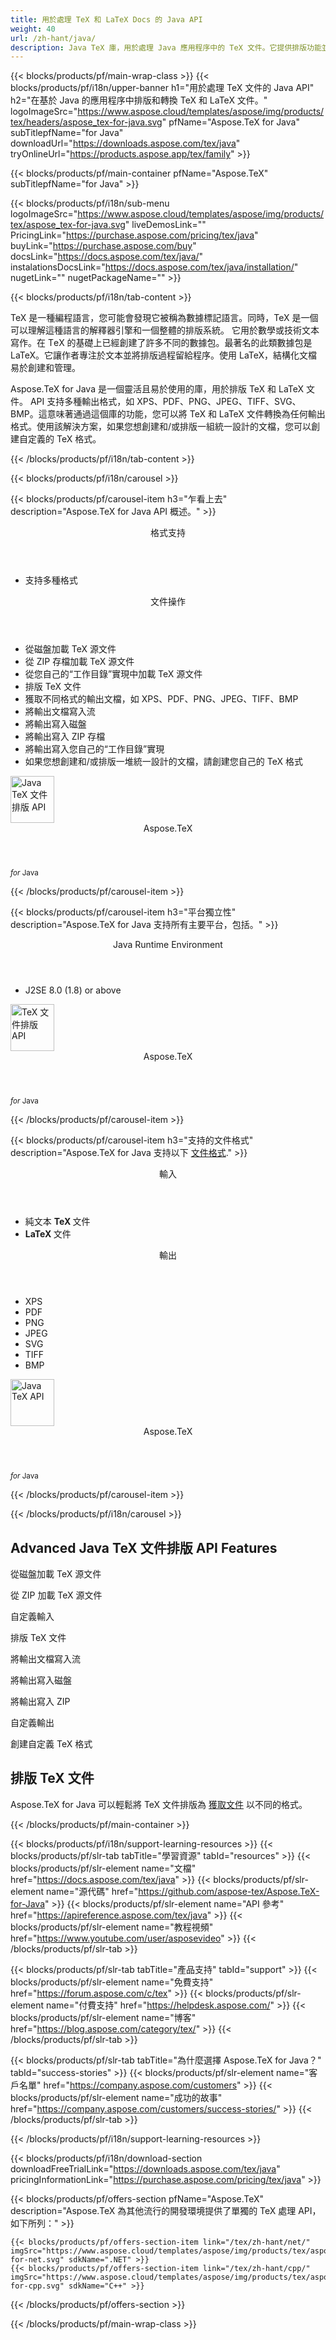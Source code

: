```yaml
---
title: 用於處理 TeX 和 LaTeX Docs 的 Java API
weight: 40
url: /zh-hant/java/ 
description: Java TeX 庫，用於處理 Java 應用程序中的 TeX 文件。它提供排版功能並將 TeX 轉換為 PDf、SVG、XPS 和其他格式。
---
```


{{< blocks/products/pf/main-wrap-class >}}
{{< blocks/products/pf/i18n/upper-banner h1="用於處理 TeX 文件的 Java API" h2="在基於 Java 的應用程序中排版和轉換 TeX 和 LaTeX 文件。" logoImageSrc="https://www.aspose.cloud/templates/aspose/img/products/tex/headers/aspose_tex-for-java.svg" pfName="Aspose.TeX for Java" subTitlepfName="for Java" downloadUrl="https://downloads.aspose.com/tex/java" tryOnlineUrl="https://products.aspose.app/tex/family" >}}

{{< blocks/products/pf/main-container pfName="Aspose.TeX" subTitlepfName="for Java" >}}

{{< blocks/products/pf/i18n/sub-menu logoImageSrc="https://www.aspose.cloud/templates/aspose/img/products/tex/aspose_tex-for-java.svg" liveDemosLink="" PricingLink="https://purchase.aspose.com/pricing/tex/java" buyLink="https://purchase.aspose.com/buy" docsLink="https://docs.aspose.com/tex/java/" instalationsDocsLink="https://docs.aspose.com/tex/java/installation/" nugetLink="" nugetPackageName="" >}}

{{< blocks/products/pf/i18n/tab-content >}}
<p>
TeX 是一種編程語言，您可能會發現它被稱為數據標記語言。同時，TeX 是一個可以理解這種語言的解釋器引擎和一個整體的排版系統。
它用於數學或技術文本寫作。在 ΤeΧ 的基礎上已經創建了許多不同的數據包。最著名的此類數據包是 LaTeX。它讓作者專注於文本並將排版過程留給程序。使用 LaTeX，結構化文檔易於創建和管理。
</p>
<p>
Aspose.TeX for Java 是一個靈活且易於使用的庫，用於排版 TeX 和 LaTeX 文件。 API 支持多種輸出格式，如 XPS、PDF、PNG、JPEG、TIFF、SVG、BMP。這意味著通過這個庫的功能，您可以將 TeX 和 LaTeX 文件轉換為任何輸出格式。使用該解決方案，如果您想創建和/或排版一組統一設計的文檔，您可以創建自定義的 TeX 格式。 
</p>

{{< /blocks/products/pf/i18n/tab-content >}}

<!--Diagrams Start-->
{{< blocks/products/pf/i18n/carousel >}}

{{< blocks/products/pf/carousel-item h3="乍看上去" description="Aspose.TeX for Java API 概述。" >}}
<div class="diagram1 d1-java">
 <div class="d1-row">
  <div class="d1-col d1-left">
   <header>
    <i class="fa fa-bars">
    </i>
    格式支持
   </header>
   <ul>
    <li>
     支持多種格式
    </li>
   </ul>
  </div>
  <!--/left-->
  <div class="d1-col d1-right">
   <header>
    <i class="fa fa-cogs">
    </i>
    文件操作
   </header>
   <ul>
    <li>
     從磁盤加載 TeX 源文件
    </li>
    <li>
     從 ZIP 存檔加載 TeX 源文件
    </li>
    <li>
     從您自己的“工作目錄”實現中加載 TeX 源文件
    </li>
    <li>
     排版 TeX 文件
    </li>
    <li>
     獲取不同格式的輸出文檔，如 XPS、PDF、PNG、JPEG、TIFF、BMP
    </li>
    <li>
     將輸出文檔寫入流
    </li>
    <li>
     將輸出寫入磁盤
    </li>
    <li>
     將輸出寫入 ZIP 存檔
    </li>
    <li>
     將輸出寫入您自己的“工作目錄”實現
    </li>
    <li>
     如果您想創建和/或排版一堆統一設計的文檔，請創建您自己的 TeX 格式
    </li>
   </ul>
  </div>
  <!--/right-->
 </div>
 <!--/row-->
 <div class="d1-logo">
  <img width="70" height="75" alt="Java TeX 文件排版 API" src="https://www.aspose.cloud/templates/aspose/img/products/tex/aspose_tex-for-java.svg"/>
  <header>
   Aspose.TeX
  </header>
  <footer>
   <small>
    <em>
     for
    </em>
    Java
   </small>
  </footer>
 </div>
 <!--/logo-->
</div>

{{< /blocks/products/pf/carousel-item >}}

{{< blocks/products/pf/carousel-item h3="平台獨立性" description="Aspose.TeX for Java 支持所有主要平台，包括。" >}}
<div class="diagram1 d1-java">
 <div class="d1-row">
  <div class="d1-col d1-left">
   <!--<header><i class="fa fa-cubes"> </i>Mono</header>-->
  </div>
  <!--/left-->
  <div class="d1-col d1-right">
   <header>
    <i class="fa fa-cubes">
    </i>
    Java Runtime Environment
   </header>
   <ul>
    <li>
     J2SE 8.0 (1.8) or above
    </li>
   </ul>
  </div>
  <!--/right-->
 </div>
 <!--/row-->
 <div class="d1-logo">
  <img width="70" height="75" alt="TeX 文件排版 API" src="https://www.aspose.cloud/templates/aspose/img/products/tex/aspose_tex-for-java.svg"/>
  <header>
   Aspose.TeX
  </header>
  <footer>
   <small>
    <em>
     for
    </em>
    Java
   </small>
  </footer>
 </div>
 <!--/logo-->
</div>

{{< /blocks/products/pf/carousel-item >}}

{{< blocks/products/pf/carousel-item h3="支持的文件格式" description="Aspose.TeX for Java 支持以下 [文件格式](https://docs.aspose.com/tex/java/supported-file-formats/)." >}}
<div class="diagram1 d2 d1-java">
 <div class="d1-row">
  <div class="d1-col d1-left">
   <header>
    <i class="fa fa-long-arrow-up">
    </i>
    輸入
   </header>
   <ul>
    <li>
     純文本
     <strong>
      TeX
     </strong>
     文件
    </li>
    <li>
     <strong>
      LaTeX
     </strong>
     文件
    </li>
   </ul>
  </div>
  <!--/left-->
  <div class="d1-col d1-right">
   <header>
    <i class="fa fa-long-arrow-down">
    </i>
    輸出
   </header>
   <ul>
    <li>
     XPS
    </li>
    <li>
     PDF
    </li>
    <li>
     PNG
    </li>
    <li>
     JPEG
    </li>
    <li>
     SVG
    </li>
    <li>
     TIFF
    </li>
    <li>
     BMP
    </li>
   </ul>
  </div>
  <!--/right-->
 </div>
 <!--/row-->
 <div class="d1-logo">
  <img width="70" height="75" alt="Java TeX API" src="https://www.aspose.cloud/templates/aspose/img/products/tex/aspose_tex-for-java.svg"/>
  <header>
   Aspose.TeX
  </header>
  <footer>
   <small>
    <em>
     for
    </em>
    Java
   </small>
  </footer>
 </div>
 <!--/logo-->
</div>

{{< /blocks/products/pf/carousel-item >}}

{{< /blocks/products/pf/i18n/carousel >}}
<!--Diagrams End-->

<!--Feature-section Start-->
<div class="container-fluid features-section bg-gray singleproduct">
 <a class="anchor" id="features" name="features">
 </a>
 <div class="row">
  <div class="container">
   <h2 class="h2title">
    Advanced Java TeX 文件排版 API Features
   </h2>
   <p>
   </p>
   <div class="col-lg-4">
    <em class="fa fa-upload ico-blue fa-2x col-lg-2">
    </em>
    <p class="col-lg-10">
     從磁盤加載 TeX 源文件
    </p>
   </div>
   <div class="col-lg-4">
    <em class="fa fa-repeat ico-blue fa-2x col-lg-2">
    </em>
    <p class="col-lg-10">
     從 ZIP 加載 TeX 源文件
    </p>
   </div>
   <div class="col-lg-4">
    <em class="fa fa-cogs ico-blue fa-2x col-lg-2">
    </em>
    <p class="col-lg-10">
     自定義輸入
    </p>
   </div>
   <div class="col-lg-4">
    <em class="fa fa-pencil-square-o ico-blue fa-2x col-lg-2">
    </em>
    <p class="col-lg-10">
     排版 TeX 文件
    </p>
   </div>
   <div class="col-lg-4">
    <em class="fa fa-floppy-o ico-blue fa-2x col-lg-2">
    </em>
    <p class="col-lg-10">
     將輸出文檔寫入流
    </p>
   </div>
   <div class="col-lg-4">
    <em class="fa fa-floppy-o ico-blue fa-2x col-lg-2">
    </em>
    <p class="col-lg-10">
     將輸出寫入磁盤
    </p>
   </div>
   <div class="col-lg-4">
    <em class="fa fa-floppy-o ico-blue fa-2x col-lg-2">
    </em>
    <p class="col-lg-10">
     將輸出寫入 ZIP
    </p>
   </div>
   <div class="col-lg-4">
    <em class="fa fa-cogs ico-blue fa-2x col-lg-2">
    </em>
    <p class="col-lg-10">
     自定義輸出
    </p>
   </div>
   <div class="col-lg-4">
    <em class="fa fa-cogs ico-blue fa-2x col-lg-2">
    </em>
    <p class="col-lg-10">
     創建自定義 TeX 格式
    </p>
   </div>
   <div class="col-lg-12">
    <h2 class="h2title">
     排版 TeX 文件
    </h2>
    <p>
     Aspose.TeX for Java 可以輕鬆將 TeX 文件排版為 <a href="/tex/java/conversion/">獲取文件</a> 以不同的格式。
    </p>
   </div>
  </div>
 </div>
</div>
<!--Feature-section End-->

{{< /blocks/products/pf/main-container >}}


{{< blocks/products/pf/i18n/support-learning-resources >}}
{{< blocks/products/pf/slr-tab tabTitle="學習資源" tabId="resources" >}}
{{< blocks/products/pf/slr-element name="文檔" href="https://docs.aspose.com/tex/java" >}}
{{< blocks/products/pf/slr-element name="源代碼" href="https://github.com/aspose-tex/Aspose.TeX-for-Java" >}}
{{< blocks/products/pf/slr-element name="API 參考" href="https://apireference.aspose.com/tex/java" >}}
{{< blocks/products/pf/slr-element name="教程視頻" href="https://www.youtube.com/user/asposevideo" >}}
{{< /blocks/products/pf/slr-tab >}}

{{< blocks/products/pf/slr-tab tabTitle="產品支持" tabId="support" >}}
{{< blocks/products/pf/slr-element name="免費支持" href="https://forum.aspose.com/c/tex" >}}
{{< blocks/products/pf/slr-element name="付費支持" href="https://helpdesk.aspose.com/" >}}
{{< blocks/products/pf/slr-element name="博客" href="https://blog.aspose.com/category/tex/" >}}
{{< /blocks/products/pf/slr-tab >}}

{{< blocks/products/pf/slr-tab tabTitle="為什麼選擇 Aspose.TeX for Java？" tabId="success-stories" >}}
{{< blocks/products/pf/slr-element name="客戶名單" href="https://company.aspose.com/customers" >}}
{{< blocks/products/pf/slr-element name="成功的故事" href="https://company.aspose.com/customers/success-stories/" >}}
{{< /blocks/products/pf/slr-tab >}}

{{< /blocks/products/pf/i18n/support-learning-resources >}}

{{< blocks/products/pf/i18n/download-section downloadFreeTrialLink="https://downloads.aspose.com/tex/java" pricingInformationLink="https://purchase.aspose.com/pricing/tex/java" >}}

{{< blocks/products/pf/offers-section pfName="Aspose.TeX" description="Aspose.TeX 為其他流行的開發環境提供了單獨的 TeX 處理 API，如下所列：" >}}

    {{< blocks/products/pf/offers-section-item link="/tex/zh-hant/net/" imgSrc="https://www.aspose.cloud/templates/aspose/img/products/tex/aspose_tex-for-net.svg" sdkName=".NET" >}}
    {{< blocks/products/pf/offers-section-item link="/tex/zh-hant/cpp/" imgSrc="https://www.aspose.cloud/templates/aspose/img/products/tex/aspose_tex-for-cpp.svg" sdkName="C++" >}}

{{< /blocks/products/pf/offers-section >}}

{{< /blocks/products/pf/main-wrap-class >}}

